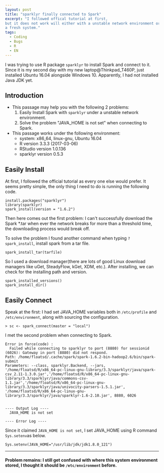 ```yaml
---
layout: post
title: "sparklyr finally connected to Spark"
excerpt: "I followed offical tutorial at first,
but it does not work will either with a unstable network environment or
a fresh system."
tags:
  - Coding
  - Bugs
  - R
  - EN
---
```



I was trying to use R package `sparklyr` to install Spark and
connect to it. Since it is my second day with my new
laptop@Thinkpad_T460P, just installed Ubuntu 16.04 alongside
Windows 10. Apparently, I had not installed Java JDK yet.


## Introduction
- This passage may help you with the following 2 problems:
  1. Easily Install Spark with `sparklyr` under a unstable
  network environment.
  2. Solve the problem "JAVA_HOME is not set" when connecting to Spark.
- This passage works under the following environment:
  - system: x86_64, linux-gnu, Ubuntu 16.04
  - R version 3.3.3 (2017-03-06)
  - RStudio version 1.0.136
  - sparklyr version 0.5.3

## Easily Install
At first, I followed the official tutorial as every one else
would prefer. It seems pretty simple, the only thing I need to
do is running the following code.

```
install.packages("sparklyr")
library(sparklyr)
spark_install(version = "1.6.2")
```
Then here comes out the first problem: I can't successfully download the Spark
*.tar when ever the network breaks for more than a threshold time, the downloading process
would break off.

To solve the problem I found another command when typing `?spark_install`,
install spark from a tar file.

```
spark_install_tar(tarfile)
```
So I used a download manager(there are lots of good Linux download
managers like uGet, SteadyFlow, kGet, XDM, etc.). After installing, we can
check for the installing path and version.

```
spark_installed_versions()
spark_install_dir()
```

## Easily Connect
Speak at the first: I had set JAVA_HOME variables both in `/etc/profile`
and `/etc/environment`, along with sourcing the configuration.

```
> sc <- spark_connect(master = "local")
```
I met the second problem when connecting to Spark.

```
Error in force(code) :
  Failed while connecting to sparklyr to port (8880) for sessionid (6026): Gateway in port (8880) did not respond.
Path: /home/floatsd/.cache/spark/spark-1.6.2-bin-hadoop2.6/bin/spark-submit
Parameters: --class, sparklyr.Backend, --jars, '/home/floatsd/R/x86_64-pc-linux-gnu-library/3.3/sparklyr/java/spark-csv_2.11-1.3.0.jar','/home/floatsd/R/x86_64-pc-linux-gnu-library/3.3/sparklyr/java/commons-csv-1.1.jar','/home/floatsd/R/x86_64-pc-linux-gnu-library/3.3/sparklyr/java/univocity-parsers-1.5.1.jar', '/home/floatsd/R/x86_64-pc-linux-gnu-library/3.3/sparklyr/java/sparklyr-1.6-2.10.jar', 8880, 6026


---- Output Log ----
  JAVA_HOME is not set

---- Error Log ----
```

Since it claimed `JAVA_HOME is not set`, I set JAVA_HOME using R
command `Sys.setenv`as below.

```
Sys.setenv(JAVA_HOME="/usr/lib/jdk/jdk1.8.0_121")
```

-----
#### Problem remains: I still get confused with where this system environment stored, I thought it should be `/etc/environment` before.
